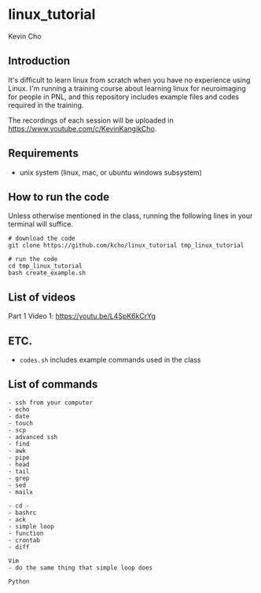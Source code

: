 # linux_tutorial

Kevin Cho


## Introduction

It's difficult to learn linux from scratch when you have no experience using
Linux. I'm running a training course about learning linux for neuroimaging for
people in PNL, and this repository includes example files and codes required
in the training. 

The recordings of each session will be uploaded in
https://www.youtube.com/c/KevinKangikCho.


## Requirements
- unix system (linux, mac, or ubuntu windows subsystem)



## How to run the code
Unless otherwise mentioned in the class, running the following lines in your
terminal will suffice.

```
# download the code 
git clone https://github.com/kcho/linux_tutorial tmp_linux_tutorial

# run the code
cd tmp_linux_tutorial
bash create_example.sh
```


## List of videos
Part 1 Video 1: https://youtu.be/L4SpK6kCrYg


## ETC.
- `codes.sh` includes example commands used in the class


## List of commands
```
- ssh from your computer
- echo
- date
- touch
- scp
- advanced ssh
- find
- awk
- pipe
- head
- tail
- grep
- sed
- mailx

- cd - 
- bashrc 
- ack
- simple loop
- function
- crontab
- diff

Vim
- do the same thing that simple loop does
 
Python
```

